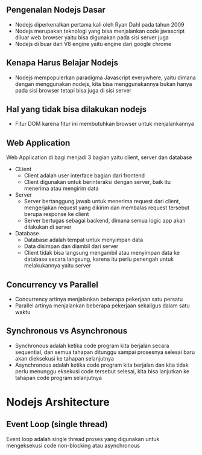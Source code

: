 ## Pengenalan Nodejs Dasar

- Nodejs diperkenalkan pertama kali oleh Ryan Dahl pada tahun 2009
- Nodejs merupakan teknologi yang bisa menjalankan code javascript diluar web browser yaitu bisa digunakan pada sisi server juga
- Nodejs di buar dari V8 engine yaitu engine dari google chrome

## Kenapa Harus Belajar Nodejs

- Nodejs mempopulerkan paradigma Javascript everywhere, yaitu dimana dengan menggunakan nodejs, kita bisa menggunakannya bukan hanya pada sisi browser tetapi bisa juga di sisi server

## Hal yang tidak bisa dilakukan nodejs

- Fitur DOM karena fitur ini membutuhkan browser untuk menjalankannya

## Web Application

Web Application di bagi menjadi 3 bagian yaitu client, server dan database

- CLient
  - Client adalah user interface bagian dari frontend
  - Client digunakan untuk berinteraksi dengan server, baik itu menerima atau mengirim data
- Server
  - Server bertanggung jawab untuk menerima request dari client, mengerjakan request yang dikirim dan membalas request tersebut berupa response ke client
  - Server bertugas sebagai backend, dimana semua logic app akan dilakukan di server
- Database
  - Database adalah tempat untuk menyimpan data
  - Data disimpan dan diambil dari server
  - Client tidak bisa langsung mengambil atau menyimpan data ke database secara langsung, karena itu perlu penengah untuk melakukannya yaitu server

## Concurrency vs Parallel

- Concurrency artinya menjalankan beberapa pekerjaan satu persatu
- Parallel artinya menjalankan beberapa pekerjaan sekaligus dalam satu waktu

## Synchronous vs Asynchronous

- Synchronous adalah ketika code program kita berjalan secara sequential, dan semua tahapan ditunggu sampai prosesnya selesai baru akan dieksekusi ke tahapan selanjutnya
- Asynchronous adalah ketika code program kita berjalan dan kita tidak perlu menunggu eksekusi code tersebut selesai, kita bisa lanjutkan ke tahapan code program selanjutnya

# Nodejs Arshitecture

## Event Loop (single thread)

Event loop adalah single thread proses yang digunakan untuk mengeksekusi code non-blocking atau asynchronous
